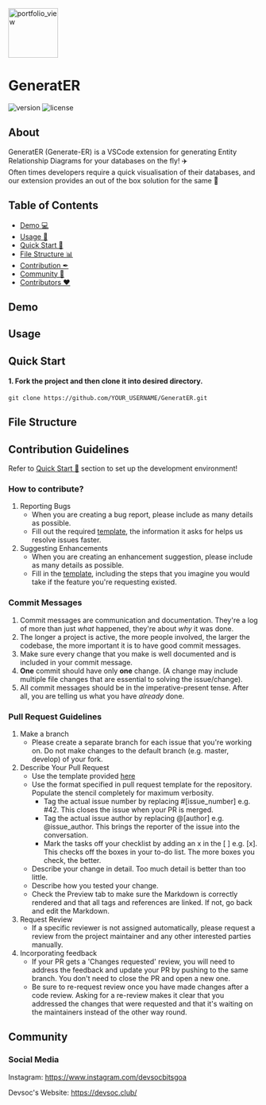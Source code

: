 <img width="100" alt="portfolio_view" src="https://devsoc.club/assets/img/logo.png">

# GeneratER

 ![version](https://img.shields.io/badge/version-1.0.0-blue.svg) ![license](https://img.shields.io/badge/license-MIT-blue.svg)

## About

GeneratER (Generate-ER) is a VSCode extension for generating Entity Relationship Diagrams for your databases on the fly! ✈️  
Often times developers require a quick visualisation of their databases, and our extension provides an out of the box solution for the same 🚀

## Table of Contents
- [Demo 💻](#demo)
- [Usage 🔧](#usage)
- [Quick Start 🚀](#quick-start)
- [File Structure 📊](#file-structure)
- [Contribution ✒](#contribution-guidelines)
- [Community 🤼](#community)
- [Contributors ❤](#contributors)

## Demo

## Usage

## Quick Start
#### 1. Fork the project and then clone it into desired directory.
```
git clone https://github.com/YOUR_USERNAME/GeneratER.git
```

## File Structure

## Contribution Guidelines

Refer to [Quick Start 🚀](#quick-start) section to set up the development environment!

### How to contribute?
1. Reporting Bugs
      * When you are creating a bug report, please include as many details as possible.
      * Fill out the required [template](.github/ISSUE_TEMPLATE/bug_report.md), the information it asks for helps us resolve issues faster.
1. Suggesting Enhancements
      * When you are creating an enhancement suggestion, please include as many details as possible.
      * Fill in the [template](.github/ISSUE_TEMPLATE/feature_request.md), including the steps that you imagine you would take if the feature you're requesting existed.

### Commit Messages
1. Commit messages are communication and documentation. They're a log of more than just *what* happened, they're about *why* it was done.
1. The longer a project is active, the more people involved, the larger the codebase, the more important it is to have good commit messages.
1. Make sure every change that you make is well documented and is included in your commit message.
1. **One** commit should have only **one** change. (A change may include multiple file changes that are essential to solving the issue/change).
1. All commit messages should be in the imperative-present tense. After all, you are telling us what you have *already* done.

### Pull Request Guidelines
1. Make a branch
    * Please create a separate branch for each issue that you're working on. Do not make changes to the default branch (e.g. master, develop) of your fork.
1. Describe Your Pull Request
    * Use the template provided [here](.github/PULL_REQUEST.md)
    * Use the format specified in pull request template for the repository. Populate the stencil completely for maximum verbosity.
      * Tag the actual issue number by replacing #[issue_number] e.g. #42. This closes the issue when your PR is merged.
      * Tag the actual issue author by replacing @[author] e.g. @issue_author. This brings the reporter of the issue into the conversation.
      * Mark the tasks off your checklist by adding an x in the [ ] e.g. [x]. This checks off the boxes in your to-do list. The more boxes you check, the better.
    * Describe your change in detail. Too much detail is better than too little.
    * Describe how you tested your change.
    * Check the Preview tab to make sure the Markdown is correctly rendered and that all tags and references are linked. If not, go back and edit the Markdown. 
1. Request Review
    * If a specific reviewer is not assigned automatically, please request a review from the project maintainer and any other interested parties manually.
1. Incorporating feedback
    * If your PR gets a 'Changes requested' review, you will need to address the feedback and update your PR by pushing to the same branch. You don't need to close the PR and open a new one.
    * Be sure to re-request review once you have made changes after a code review. Asking for a re-review makes it clear that you addressed the changes that were requested and that it's waiting on the maintainers instead of the other way round. 

## Community

### Social Media

Instagram: <https://www.instagram.com/devsocbitsgoa>

Devsoc's Website: <https://devsoc.club/>
